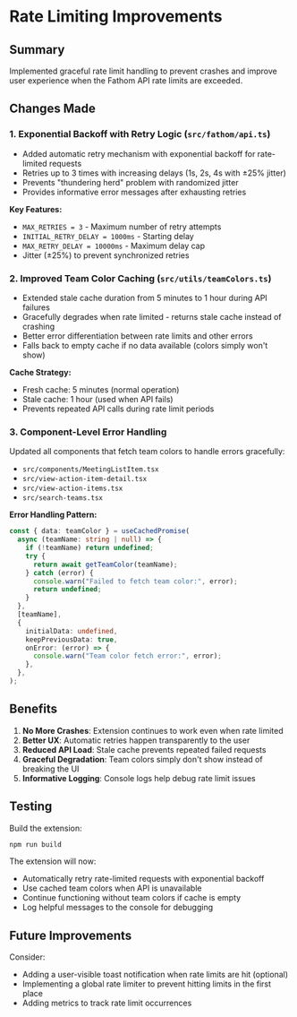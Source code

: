 # Rate Limiting Improvements

## Summary
Implemented graceful rate limit handling to prevent crashes and improve user experience when the Fathom API rate limits are exceeded.

## Changes Made

### 1. **Exponential Backoff with Retry Logic** (`src/fathom/api.ts`)
- Added automatic retry mechanism with exponential backoff for rate-limited requests
- Retries up to 3 times with increasing delays (1s, 2s, 4s with ±25% jitter)
- Prevents "thundering herd" problem with randomized jitter
- Provides informative error messages after exhausting retries

**Key Features:**
- `MAX_RETRIES = 3` - Maximum number of retry attempts
- `INITIAL_RETRY_DELAY = 1000ms` - Starting delay
- `MAX_RETRY_DELAY = 10000ms` - Maximum delay cap
- Jitter (±25%) to prevent synchronized retries

### 2. **Improved Team Color Caching** (`src/utils/teamColors.ts`)
- Extended stale cache duration from 5 minutes to 1 hour during API failures
- Gracefully degrades when rate limited - returns stale cache instead of crashing
- Better error differentiation between rate limits and other errors
- Falls back to empty cache if no data available (colors simply won't show)

**Cache Strategy:**
- Fresh cache: 5 minutes (normal operation)
- Stale cache: 1 hour (used when API fails)
- Prevents repeated API calls during rate limit periods

### 3. **Component-Level Error Handling**
Updated all components that fetch team colors to handle errors gracefully:
- `src/components/MeetingListItem.tsx`
- `src/view-action-item-detail.tsx`
- `src/view-action-items.tsx`
- `src/search-teams.tsx`

**Error Handling Pattern:**
```typescript
const { data: teamColor } = useCachedPromise(
  async (teamName: string | null) => {
    if (!teamName) return undefined;
    try {
      return await getTeamColor(teamName);
    } catch (error) {
      console.warn("Failed to fetch team color:", error);
      return undefined;
    }
  },
  [teamName],
  {
    initialData: undefined,
    keepPreviousData: true,
    onError: (error) => {
      console.warn("Team color fetch error:", error);
    },
  },
);
```

## Benefits

1. **No More Crashes**: Extension continues to work even when rate limited
2. **Better UX**: Automatic retries happen transparently to the user
3. **Reduced API Load**: Stale cache prevents repeated failed requests
4. **Graceful Degradation**: Team colors simply don't show instead of breaking the UI
5. **Informative Logging**: Console logs help debug rate limit issues

## Testing

Build the extension:
```bash
npm run build
```

The extension will now:
- Automatically retry rate-limited requests with exponential backoff
- Use cached team colors when API is unavailable
- Continue functioning without team colors if cache is empty
- Log helpful messages to the console for debugging

## Future Improvements

Consider:
- Adding a user-visible toast notification when rate limits are hit (optional)
- Implementing a global rate limiter to prevent hitting limits in the first place
- Adding metrics to track rate limit occurrences
